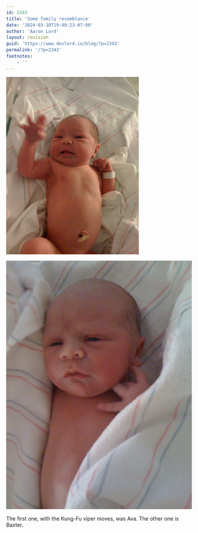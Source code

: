 ```yaml
---
id: 2343
title: 'Some family resemblance'
date: '2024-03-10T19:40:23-07:00'
author: 'Aaron Lord'
layout: revision
guid: 'https://www.devlord.io/blog/?p=2343'
permalink: '/?p=2343'
footnotes:
    - ''
---
```


<p class="mobile-photo"><a href="/assets/img/2011/10/image1-737422.jpg"><img src="/assets/img/2011/10/image1-737422.jpg?w=225" border="0" alt="" /></a></p><p class="mobile-photo"><a href="/assets/img/2011/10/img_0980-739313.jpg"><img src="/assets/img/2011/10/img_0980-739313.jpg?w=225" border="0" alt="" /></a></p>The first one, with the Kung-Fu viper moves, was Ava. The other one is  <br>Baxter.<div class="blogger-post-footer"><img width='1' height='1' src="https://www.devlord.io/blog/some-family-resemblance/"' /></div>